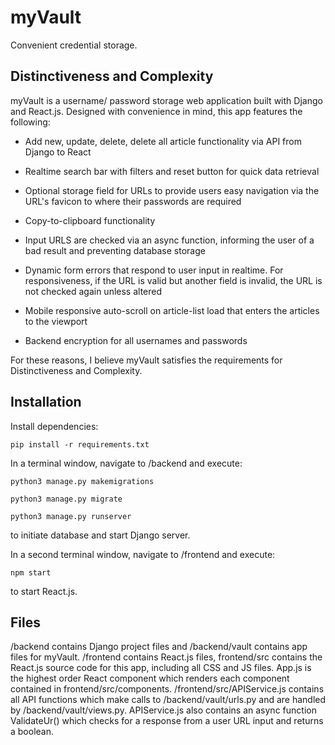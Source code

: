 # myVault

Convenient credential storage.

## Distinctiveness and Complexity

myVault is a username/ password storage web application built with Django and React.js. Designed with convenience in mind, this app features the following:

- Add new, update, delete, delete all article functionality via API from Django to React

- Realtime search bar with filters and reset button for quick data retrieval

- Optional storage field for URLs to provide users easy navigation via the URL's favicon to where their passwords are required

- Copy-to-clipboard functionality

- Input URLS are checked via an async function, informing the user of a bad result and preventing database storage

- Dynamic form errors that respond to user input in realtime. For responsiveness, if the URL is valid but another field is invalid, the URL is not checked again unless altered

- Mobile responsive auto-scroll on article-list load that enters the articles to the viewport

- Backend encryption for all usernames and passwords

For these reasons, I believe myVault satisfies the requirements for Distinctiveness and Complexity.

## Installation

Install dependencies:

`pip install -r requirements.txt`

In a terminal window, navigate to /backend and execute:

`python3 manage.py makemigrations`

`python3 manage.py migrate`

`python3 manage.py runserver`

to initiate database and start Django server.

In a second terminal window, navigate to /frontend and execute:

`npm start`

to start React.js.

## Files

/backend contains Django project files and /backend/vault contains app files for myVault. /frontend contains React.js files, frontend/src contains the React.js source code for this app, including all CSS and JS files. App.js is the highest order React component which renders each component contained in frontend/src/components. /frontend/src/APIService.js contains all API functions which make calls to /backend/vault/urls.py and are handled by /backend/vault/views.py. APIService.js also contains an async function ValidateUr() which checks for a response from a user URL input and returns a boolean.
